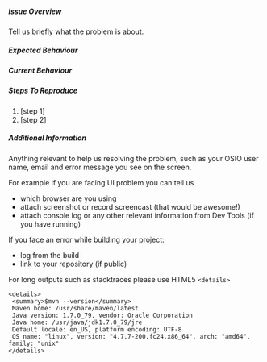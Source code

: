<!--
Thanks for interest in Openshift.io and apologies for making your experience not yet as awesome as we strive for.  

Please follow template provided below to report a bug you have encountered and we will make sure to improve it.

YOU CAN DELETE THIS TEXT BEFORE SUBMITTING THE ISSUE
-->

##### Issue Overview

Tell us briefly what the problem is about.

##### Expected Behaviour

##### Current Behaviour

##### Steps To Reproduce

1. [step 1]
2. [step 2]

##### Additional Information

Anything relevant to help us resolving the problem, such as your OSIO user name, email and error message you see on the screen. 

For example if you are facing UI problem you can tell us

  * which browser are you using
  * attach screenshot or record screencast (that would be awesome!)
  * attach console log or any other relevant information from Dev Tools (if you have running)

If you face an error while building your project:

  * log from the build
  * link to your repository (if public)

For long outputs such as stacktraces please use HTML5 `<details>`

```
<details>
 <summary>$mvn --version</summary>
 Maven home: /usr/share/maven/latest
 Java version: 1.7.0_79, vendor: Oracle Corporation
 Java home: /usr/java/jdk1.7.0_79/jre
 Default locale: en_US, platform encoding: UTF-8
 OS name: "linux", version: "4.7.7-200.fc24.x86_64", arch: "amd64", family: "unix"
</details>
```

